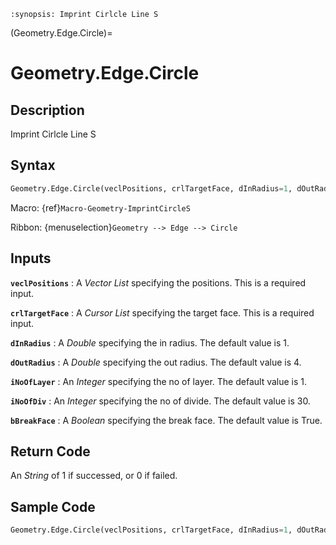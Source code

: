 ```{module} Geometry.Edge.Circle()
:synopsis: Imprint Cirlcle Line S
```

(Geometry.Edge.Circle)=

# Geometry.Edge.Circle

## Description

Imprint Cirlcle Line S

## Syntax

```python
Geometry.Edge.Circle(veclPositions, crlTargetFace, dInRadius=1, dOutRadius=4, iNoOfLayer=1, iNoOfDiv=30, bBreakFace=True)
```

Macro: {ref}`Macro-Geometry-ImprintCircleS`

Ribbon: {menuselection}`Geometry --> Edge --> Circle`

## Inputs

**`veclPositions`**
: A _Vector List_ specifying the positions. This is a required input.

**`crlTargetFace`**
: A _Cursor List_ specifying the target face. This is a required input.

**`dInRadius`**
: A _Double_ specifying the in radius. The default value is 1.

**`dOutRadius`**
: A _Double_ specifying the out radius. The default value is 4.

**`iNoOfLayer`**
: An _Integer_ specifying the no of layer. The default value is 1.

**`iNoOfDiv`**
: An _Integer_ specifying the no of divide. The default value is 30.

**`bBreakFace`**
: A _Boolean_ specifying the break face. The default value is True.

## Return Code

An _String_ of 1 if successed, or 0 if failed.

## Sample Code

```python
Geometry.Edge.Circle(veclPositions, crlTargetFace, dInRadius=1, dOutRadius=4, iNoOfLayer=1, iNoOfDiv=30, bBreakFace=True)
```
